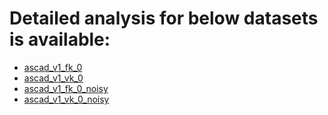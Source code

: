
# Detailed analysis for below datasets is available: 

+ [ascad_v1_fk_0](reports/ascad_v1_fk_0.md)
+ [ascad_v1_vk_0](reports/ascad_v1_vk_0.md)
+ [ascad_v1_fk_0_noisy](reports/ascad_v1_fk_0_noisy.md)
+ [ascad_v1_vk_0_noisy](reports/ascad_v1_vk_0_noisy.md)